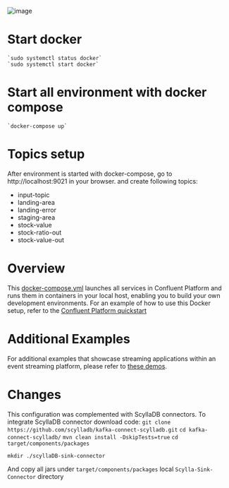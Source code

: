 ![image](../images/confluent-logo-300-2.png)

# Start docker
    `sudo systemctl status docker`
    `sudo systemctl start docker`

# Start all environment with docker compose
    `docker-compose up`


# Topics setup

After environment is started with docker-compose, go to http://localhost:9021 in your browser.
and create following topics:
- input-topic
- landing-area
- landing-error
- staging-area
- stock-value
- stock-ratio-out
- stock-value-out

# Overview

This [docker-compose.yml](docker-compose.yml) launches all services in Confluent Platform and runs them in containers in your local host, enabling you to build your own development environments.
For an example of how to use this Docker setup, refer to the [Confluent Platform quickstart](https://docs.confluent.io/current/quickstart/index.html?utm_source=github&utm_medium=demo&utm_campaign=ch.cp-all-in-one_type.community_content.cp-all-in-one)

# Additional Examples

For additional examples that showcase streaming applications within an event streaming platform, please refer to [these demos](https://github.com/confluentinc/examples).

# Changes
This configuration was complemented with ScyllaDB connectors.
To integrate ScyllaDB connector download code:
`git clone https://github.com/scylladb/kafka-connect-scylladb.git`
`cd kafka-connect-scylladb/`
`mvn clean install -DskipTests=true`
`cd target/components/packages`

`mkdir ./scyllaDB-sink-connector`

And copy all jars under `target/components/packages` local `Scylla-Sink-Connector` directory



